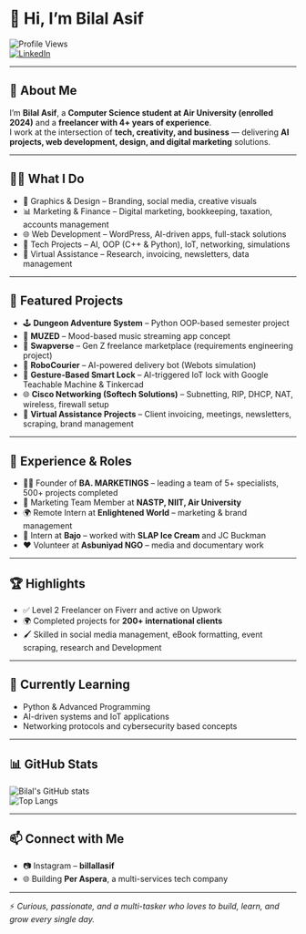 # 👋 Hi, I’m Bilal Asif  

![Profile Views](https://komarev.com/ghpvc/?username=bilalasif&label=Profile%20Views&color=blue&style=flat)  
[![LinkedIn](https://img.shields.io/badge/LinkedIn-BilalAsif-blue?style=flat&logo=linkedin)](https://www.linkedin.com)  

---

## 🚀 About Me  
I’m **Bilal Asif**, a **Computer Science student at Air University (enrolled 2024)** and a **freelancer with 4+ years of experience**.  
I work at the intersection of **tech, creativity, and business** — delivering **AI projects, web development, design, and digital marketing** solutions.  

---

## 👨‍💻 What I Do  
- 🎨 Graphics & Design – Branding, social media, creative visuals  
- 📊 Marketing & Finance – Digital marketing, bookkeeping, taxation, accounts management  
- 🌐 Web Development – WordPress, AI-driven apps, full-stack solutions  
- 🤖 Tech Projects – AI, OOP (C++ & Python), IoT, networking, simulations  
- 📝 Virtual Assistance – Research, invoicing, newsletters, data management  

---

## 📌 Featured Projects  
- 🕹️ **Dungeon Adventure System** – Python OOP-based semester project  
- 🎵 **MUZED** – Mood-based music streaming app concept  
- 🔄 **Swapverse** – Gen Z freelance marketplace (requirements engineering project)  
- 🚗 **RoboCourier** – AI-powered delivery bot (Webots simulation)  
- 🔐 **Gesture-Based Smart Lock** – AI-triggered IoT lock with Google Teachable Machine & Tinkercad  
- 🌐 **Cisco Networking (Softech Solutions)** – Subnetting, RIP, DHCP, NAT, wireless, firewall setup  
- 📂 **Virtual Assistance Projects** – Client invoicing, meetings, newsletters, scraping, brand management  

---

## 🎯 Experience & Roles  
- 👨‍💼 Founder of **BA. MARKETINGS** – leading a team of 5+ specialists, 500+ projects completed  
- 📢 Marketing Team Member at **NASTP, NIIT, Air University**  
- 🌍 Remote Intern at **Enlightened World** – marketing & brand management  
- 🎯 Intern at **Bajo** – worked with **SLAP Ice Cream** and JC Buckman  
- ❤️ Volunteer at **Asbuniyad NGO** – media and documentary work  

---

## 🏆 Highlights  
- ✅ Level 2 Freelancer on Fiverr and active on Upwork  
- 🌍 Completed projects for **200+ international clients**  
- 🖌️ Skilled in social media management, eBook formatting, event scraping, research and Development

---

## 🌱 Currently Learning  
- Python & Advanced Programming  
- AI-driven systems and IoT applications  
- Networking protocols and cybersecurity based concepts

---

## 📊 GitHub Stats  

![Bilal's GitHub stats](https://github-readme-stats.vercel.app/api?username=bilalasif&show_icons=true&theme=radical)  
![Top Langs](https://github-readme-stats.vercel.app/api/top-langs/?username=bilalasif&layout=compact&theme=radical)  

---

## 📫 Connect with Me  
- 📷 Instagram – **billallasif**  
- 🌐 Building **Per Aspera**, a multi-services tech company  

---

⚡ *Curious, passionate, and a multi-tasker who loves to build, learn, and grow every single day.*  
